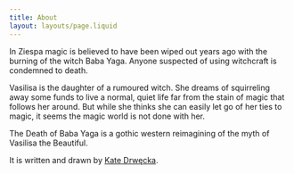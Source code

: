 ```yaml
---
title: About
layout: layouts/page.liquid
---
```


In Ziespa magic is believed to have been wiped out years ago with the burning of the witch Baba Yaga.
Anyone suspected of using witchcraft is condemned to death.

Vasilisa is the daughter of a rumoured witch. She dreams of squirreling away some funds to live a normal, quiet life far from the stain of magic that follows her around. But while she thinks she can easily let go of her ties to magic, it seems the magic world is not done with her.

The Death of Baba Yaga is a gothic western reimagining of the myth of Vasilisa the Beautiful.

It is written and drawn by [Kate Drwęcka](https://www.katedee.com/).